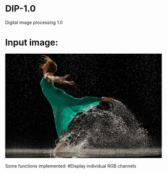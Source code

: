 # DIP-1.0
Digital image processing 1.0
# Input image:
![alt text](https://github.com/joseolivio/DIP-1.0/blob/master/2817540617.jpg)


Some functions implemented:
#Display individual RGB channels

